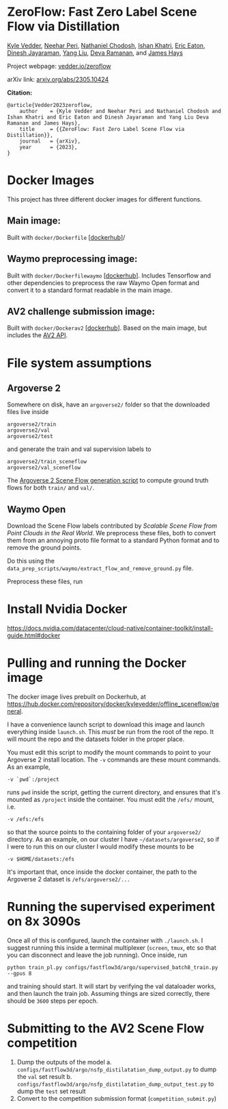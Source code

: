 # ZeroFlow: Fast Zero Label Scene Flow via Distillation

[Kyle Vedder](http://vedder.io), [Neehar Peri](http://www.neeharperi.com/), [Nathaniel Chodosh](https://scholar.google.com/citations?user=b4qKr7gAAAAJ&hl=en), [Ishan Khatri](https://ishan.khatri.io/), [Eric Eaton](https://www.seas.upenn.edu/~eeaton/), [Dinesh Jayaraman](https://www.seas.upenn.edu/~dineshj/), [Yang Liu](https://youngleox.github.io/), [Deva Ramanan](https://www.cs.cmu.edu/~deva/), and [James Hays](https://faculty.cc.gatech.edu/~hays/)

Project webpage: [vedder.io/zeroflow](http://vedder.io/zeroflow)

arXiv link: [arxiv.org/abs/2305.10424](http://arxiv.org/abs/2305.10424)

**Citation:**

```
@article{Vedder2023zeroflow,
    author    = {Kyle Vedder and Neehar Peri and Nathaniel Chodosh and Ishan Khatri and Eric Eaton and Dinesh Jayaraman and Yang Liu Deva Ramanan and James Hays},
    title     = {{ZeroFlow: Fast Zero Label Scene Flow via Distillation}},
    journal   = {arXiv},
    year      = {2023},
}
```

# Docker Images

This project has three different docker images for different functions.

## Main image: 

Built with `docker/Dockerfile` [[dockerhub](https://hub.docker.com/repository/docker/kylevedder/zeroflow)]/

## Waymo preprocessing image:

Built with `docker/Dockerfilewaymo` [[dockerhub](https://hub.docker.com/repository/docker/kylevedder/zeroflow_waymo)]. Includes Tensorflow and other dependencies to preprocess the raw Waymo Open format and convert it to a standard format readable in the main image.

## AV2 challenge submission image:

Built with `docker/Dockerav2` [[dockerhub](https://hub.docker.com/repository/docker/kylevedder/zeroflow_av2)]. Based on the main image, but includes the [AV2 API](https://github.com/argoverse/av2-api).

# File system assumptions

## Argoverse 2

Somewhere on disk, have an `argoverse2/` folder so that the downloaded files live inside

```
argoverse2/train
argoverse2/val
argoverse2/test
```

and generate the train and val supervision labels to

```
argoverse2/train_sceneflow
argoverse2/val_sceneflow
```


The [Argoverse 2 Scene Flow generation script](https://github.com/nchodosh/argoverse2-sf) to compute ground truth flows for both `train/` and `val/`.

## Waymo Open

Download the Scene Flow labels contributed by _Scalable Scene Flow from Point Clouds in the Real World_. We preprocess these files, both to convert them from an annoying proto file format to a standard Python format and to remove the ground points.

Do this using the `data_prep_scripts/waymo/extract_flow_and_remove_ground.py` file.

Preprocess these files, run 

# Install Nvidia Docker 

https://docs.nvidia.com/datacenter/cloud-native/container-toolkit/install-guide.html#docker

# Pulling and running the Docker image

The docker image lives prebuilt on Dockerhub, at https://hub.docker.com/repository/docker/kylevedder/offline_sceneflow/general.

I have a convenience launch script to download this image and launch everything inside `launch.sh`. This *must* be run from the root of the repo. It will mount the repo and the datasets folder in the proper place. 

You must edit this script to modify the mount commands to point to your Argoverse 2 install location. The `-v` commands are these mount commands. As an example,

```
-v `pwd`:/project
```

runs `pwd` inside the script, getting the current directory, and ensures that it's mounted as `/project` inside the container. You must edit the `/efs/` mount, i.e.

```
-v /efs:/efs 
```

so that the source points to the containing folder of your `argoverse2/` directory. As an example, on our cluster I have `~/datasets/argoverse2`, so if I were to run this on our cluster I would modify these mounts to be

```
-v $HOME/datasets:/efs
```

It's important that, once inside the docker container, the path to the Argoverse 2 dataset is `/efs/argoverse2/...`

# Running the supervised experiment on 8x 3090s

Once all of this is configured, launch the container with `./launch.sh`. I suggest running this inside a terminal multiplexer (`screen`, `tmux`, etc so that you can disconnect and leave the job running). Once inside, run 

```
python train_pl.py configs/fastflow3d/argo/supervised_batch8_train.py --gpus 8
```

and training should start. It will start by verifying the val dataloader works, and then launch the train job. Assuming things are sized correctly, there should be `3600` steps per epoch.

# Submitting to the AV2 Scene Flow competition

1. Dump the outputs of the model
    a. `configs/fastflow3d/argo/nsfp_distilatation_dump_output.py` to dump the `val` set result
    b. `configs/fastflow3d/argo/nsfp_distilatation_dump_output_test.py` to dump the `test` set result
2. Convert to the competition submission format (`competition_submit.py`)